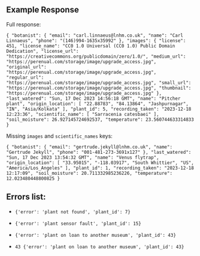## Example Response
Full response:

`{
	"botanist": {
		"email": "carl.linnaeus@lnhm.co.uk",
		"name": "Carl Linnaeus",
		"phone": "(146)994-1635x35992"
	},
	"images": {
		"license": 451,
		"license_name": "CC0 1.0 Universal (CC0 1.0) Public Domain Dedication",
		"license_url": "https://creativecommons.org/publicdomain/zero/1.0/",
		"medium_url": "https://perenual.com/storage/image/upgrade_access.jpg",
		"original_url": "https://perenual.com/storage/image/upgrade_access.jpg",
		"regular_url": "https://perenual.com/storage/image/upgrade_access.jpg",
		"small_url": "https://perenual.com/storage/image/upgrade_access.jpg",
		"thumbnail": "https://perenual.com/storage/image/upgrade_access.jpg"
	},
	"last_watered": "Sun, 17 Dec 2023 14:56:18 GMT",
	"name": "Pitcher plant",
	"origin_location": [
		"22.88783",
		"84.13864",
		"Jashpurnagar",
		"IN",
		"Asia/Kolkata"
	],
	"plant_id": 5,
	"recording_taken": "2023-12-18 12:23:36",
	"scientific_name": [
		"Sarracenia catesbaei"
	],
	"soil_moisture": 26.927145724692537,
	"temperature": 23.560744633314833
}`

Missing `images` and `scientific_names` keys:

`{
	"botanist": {
		"email": "gertrude.jekyll@lnhm.co.uk",
		"name": "Gertrude Jekyll",
		"phone": "001-481-273-3691x127"
	},
	"last_watered": "Sun, 17 Dec 2023 13:54:32 GMT",
	"name": "Venus flytrap",
	"origin_location": [
			"33.95015",
			"-118.03917",
			"South Whittier",
			"US",
			"America/Los_Angeles"
	],
	"plant_id": 1,
	"recording_taken": "2023-12-18 12:17:09",
	"soil_moisture": 20.711332985236226,
	"temperature": 12.023480448800825
}`
## Errors list:

- `{'error': 'plant not found', 'plant_id': 7}`

- `{'error': 'plant sensor fault', 'plant_id': 15}`

- `{'error': 'plant on loan to another museum', 'plant_id': 43}`

- `43 {'error': 'plant on loan to another museum', 'plant_id': 43}`